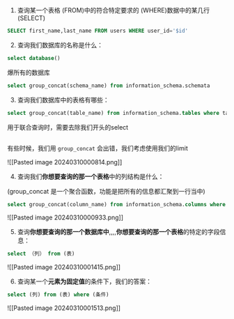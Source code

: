1. 查询某一个表格 (FROM)中的符合特定要求的 (WHERE)数据中的某几行 (SELECT)
```sql
SELECT first_name,last_name FROM users WHERE user_id='$id'
```

2. 查询我们数据库的名称是什么：
```sql
select database()
```

爆所有的数据库
```sql
select group_concat(schema_name) from information_schema.schemata
```

3. 查询我们数据库中的表格有哪些：
```sql
select group_concat(table_name) from information_schema.tables where table_schema = '你要爆的数据库名';
```

用于联合查询时，需要去除我们开头的select
```
```

有些时候，我们用 `group_concat` 会出错，我们考虑使用我们的limit 

![[Pasted image 20240310000814.png]]

4. 查询我们**你想要查询的那一个表格**中的列结构是什么：

(group_concat 是一个聚合函数，功能是把所有的信息都汇聚到一行当中)
```sql
select group_concat(column_name) from information_schema.columns where table_name = '你想要查询的那一个表格';
```

![[Pasted image 20240310000933.png]]

5. 查询**你想要查询的那一个数据库中**,,,,**你想要查询的那一个表格**的特定的字段信息：
```sql
select （列） from (表)
```

![[Pasted image 20240310001415.png]]

6. 查询某一个**元素为固定值**的条件下，我们的答案：

```sql
select (列) from (表) where (条件)
```
![[Pasted image 20240310001513.png]]
